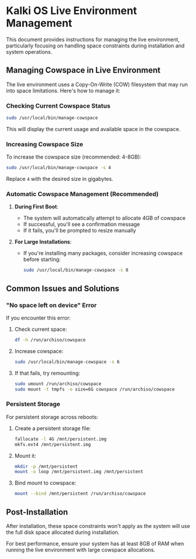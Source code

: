 # Kalki OS Live Environment Management

This document provides instructions for managing the live environment, particularly focusing on handling space constraints during installation and system operations.

## Managing Cowspace in Live Environment

The live environment uses a Copy-On-Write (COW) filesystem that may run into space limitations. Here's how to manage it:

### Checking Current Cowspace Status

```bash
sudo /usr/local/bin/manage-cowspace
```

This will display the current usage and available space in the cowspace.

### Increasing Cowspace Size

To increase the cowspace size (recommended: 4-8GB):

```bash
sudo /usr/local/bin/manage-cowspace -s 4
```

Replace `4` with the desired size in gigabytes.

### Automatic Cowspace Management (Recommended)

1. **During First Boot**:
   - The system will automatically attempt to allocate 4GB of cowspace
   - If successful, you'll see a confirmation message
   - If it fails, you'll be prompted to resize manually

2. **For Large Installations**:
   - If you're installing many packages, consider increasing cowspace before starting:
     ```bash
     sudo /usr/local/bin/manage-cowspace -s 8
     ```

## Common Issues and Solutions

### "No space left on device" Error

If you encounter this error:

1. Check current space:
   ```bash
   df -h /run/archiso/cowspace
   ```

2. Increase cowspace:
   ```bash
   sudo /usr/local/bin/manage-cowspace -s 6
   ```

3. If that fails, try remounting:
   ```bash
   sudo umount /run/archiso/cowspace
   sudo mount -t tmpfs -o size=6G cowspace /run/archiso/cowspace
   ```

### Persistent Storage

For persistent storage across reboots:

1. Create a persistent storage file:
   ```bash
   fallocate -l 4G /mnt/persistent.img
   mkfs.ext4 /mnt/persistent.img
   ```

2. Mount it:
   ```bash
   mkdir -p /mnt/persistent
   mount -o loop /mnt/persistent.img /mnt/persistent
   ```

3. Bind mount to cowspace:
   ```bash
   mount --bind /mnt/persistent /run/archiso/cowspace
   ```

## Post-Installation

After installation, these space constraints won't apply as the system will use the full disk space allocated during installation.

For best performance, ensure your system has at least 8GB of RAM when running the live environment with large cowspace allocations.
